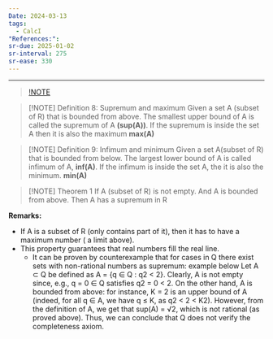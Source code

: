 ```yaml
---
Date: 2024-03-13
tags:
  - CalcI
"References:": 
sr-due: 2025-01-02
sr-interval: 275
sr-ease: 330
---
```

****


> [!NOTE](Boundedness.md)
> 
> 

> [!NOTE]  Definition 8: Supremum and maximum
> Given a set A (subset of R) that is bounded from above. The smallest upper bound of A is called the supremum of A **(sup(A))**. If the supremum is inside the set A then it is also the maximum **max(A)**


> [!NOTE] Definition 9: Infimum and minimum
> Given a set A(subset of R) that is bounded from below. The largest lower bound of A is called infimum of A, **inf(A)**.  If the infimum is inside the set A, the it is also the minimum. **min(A)**


> [!NOTE] Theorem 1 
> If A (subset of R) is not empty. And A is bounded from above. Then A has a supremum in R

**Remarks:**
+ If A is a subset of R (only contains part of it), then it has to have a maximum number ( a limit above).
+ This property guarantees that real numbers fill the real line. 
	+ It can be proven by counterexample that for cases in Q there exist sets with non-rational numbers as supremum: example below
		Let A ⊂ Q be defined as A = {q ∈ Q : q2 < 2}. Clearly, A is not empty since, e.g., q = 0 ∈ Q satisfies q2 = 0 < 2. On the other hand, A is bounded from above: for instance, K = 2 is an upper bound of A (indeed, for all q ∈ A, we have q ≤ K, as q2 < 2 < K2). However, from the definition of A, we get that sup(A) = √2, which is not rational (as proved above). Thus, we can conclude that Q does not verify the completeness axiom.

